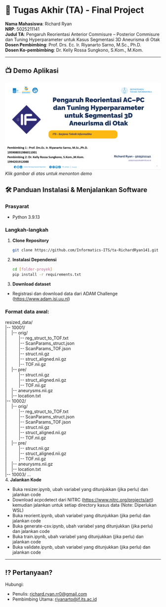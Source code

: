 # 🏁 Tugas Akhir (TA) - Final Project

**Nama Mahasiswa**: Richard Ryan  
**NRP**: 5025211141  
**Judul TA**: Pengaruh Reorientasi Anterior Commisure – Posterior Commisure dan Tuning Hyperparameter untuk Kasus Segmentasi 3D Aneurisma di Otak  
**Dosen Pembimbing**: Prof. Drs. Ec. Ir. Riyanarto Sarno, M.Sc., Ph.D.  
**Dosen Ko-pembimbing**: Dr. Kelly Rossa Sungkono, S.Kom., M.Kom.


---

## 📺 Demo Aplikasi  

[![Demo Aplikasi](img/pic_vid.jpg)](https://youtu.be/ZpgLPlfG3Do)  
*Klik gambar di atas untuk menonton demo*

## 🛠 Panduan Instalasi & Menjalankan Software  

### Prasyarat  
- Python 3.9.13

### Langkah-langkah  
1. **Clone Repository**  
   ```bash
   git clone https://github.com/Informatics-ITS/ta-RichardRyan141.git
   ```
2. **Instalasi Dependensi**
   ```bash
   cd [folder-proyek]
   pip install -r requirements.txt
   ```
3. **Download dataset**
- Registrasi dan download data dari ADAM Challenge (https://www.adam.isi.uu.nl)  
### Format data awal:
resized_data/  
|-- 10001/  
|&nbsp;&nbsp;&nbsp;&nbsp;|-- orig/  
|&nbsp;&nbsp;&nbsp;&nbsp;&nbsp;&nbsp;&nbsp;&nbsp;&nbsp;&nbsp;|-- reg_struct_to_TOF.txt  
|&nbsp;&nbsp;&nbsp;&nbsp;&nbsp;&nbsp;&nbsp;&nbsp;&nbsp;&nbsp;|-- ScanParams_struct.json  
|&nbsp;&nbsp;&nbsp;&nbsp;&nbsp;&nbsp;&nbsp;&nbsp;&nbsp;&nbsp;|-- ScanParams_TOF.json  
|&nbsp;&nbsp;&nbsp;&nbsp;&nbsp;&nbsp;&nbsp;&nbsp;&nbsp;&nbsp;|-- struct.nii.gz  
|&nbsp;&nbsp;&nbsp;&nbsp;&nbsp;&nbsp;&nbsp;&nbsp;&nbsp;&nbsp;|-- struct_aligned.nii.gz  
|&nbsp;&nbsp;&nbsp;&nbsp;&nbsp;&nbsp;&nbsp;&nbsp;&nbsp;&nbsp;|-- TOF.nii.gz  
|&nbsp;&nbsp;&nbsp;&nbsp;|-- pre/  
|&nbsp;&nbsp;&nbsp;&nbsp;&nbsp;&nbsp;&nbsp;&nbsp;&nbsp;&nbsp;|-- struct.nii.gz  
|&nbsp;&nbsp;&nbsp;&nbsp;&nbsp;&nbsp;&nbsp;&nbsp;&nbsp;&nbsp;|-- struct_aligned.nii.gz  
|&nbsp;&nbsp;&nbsp;&nbsp;&nbsp;&nbsp;&nbsp;&nbsp;&nbsp;&nbsp;|-- TOF.nii.gz  
|&nbsp;&nbsp;&nbsp;&nbsp;|-- aneurysms.nii.gz  
|&nbsp;&nbsp;&nbsp;&nbsp;|-- location.txt  
|-- 10002/  
|&nbsp;&nbsp;&nbsp;&nbsp;|-- orig/  
|&nbsp;&nbsp;&nbsp;&nbsp;&nbsp;&nbsp;&nbsp;&nbsp;&nbsp;&nbsp;|-- reg_struct_to_TOF.txt  
|&nbsp;&nbsp;&nbsp;&nbsp;&nbsp;&nbsp;&nbsp;&nbsp;&nbsp;&nbsp;|-- ScanParams_struct.json  
|&nbsp;&nbsp;&nbsp;&nbsp;&nbsp;&nbsp;&nbsp;&nbsp;&nbsp;&nbsp;|-- ScanParams_TOF.json  
|&nbsp;&nbsp;&nbsp;&nbsp;&nbsp;&nbsp;&nbsp;&nbsp;&nbsp;&nbsp;|-- struct.nii.gz  
|&nbsp;&nbsp;&nbsp;&nbsp;&nbsp;&nbsp;&nbsp;&nbsp;&nbsp;&nbsp;|-- struct_aligned.nii.gz  
|&nbsp;&nbsp;&nbsp;&nbsp;&nbsp;&nbsp;&nbsp;&nbsp;&nbsp;&nbsp;|-- TOF.nii.gz  
|&nbsp;&nbsp;&nbsp;&nbsp;|-- pre/  
|&nbsp;&nbsp;&nbsp;&nbsp;&nbsp;&nbsp;&nbsp;&nbsp;&nbsp;&nbsp;|-- struct.nii.gz  
|&nbsp;&nbsp;&nbsp;&nbsp;&nbsp;&nbsp;&nbsp;&nbsp;&nbsp;&nbsp;|-- struct_aligned.nii.gz  
|&nbsp;&nbsp;&nbsp;&nbsp;&nbsp;&nbsp;&nbsp;&nbsp;&nbsp;&nbsp;|-- TOF.nii.gz  
|&nbsp;&nbsp;&nbsp;&nbsp;|-- aneurysms.nii.gz  
|&nbsp;&nbsp;&nbsp;&nbsp;|-- location.txt  
|-- 10003/
...  
4. **Jalankan Kode**
- Buka resizer.ipynb, ubah variabel yang ditunjukkan (jika perlu) dan jalankan code
- Download acpcdetect dari NITRC (https://www.nitrc.org/projects/art) kemudian jalankan untuk setiap directory kasus data (Note: Diperlukan WSL)
- Buka reorient.ipynb, ubah variabel yang ditunjukkan (jika perlu) dan jalankan code
- Buka generate-csv.ipynb, ubah variabel yang ditunjukkan (jika perlu) dan jalankan code
- Buka train.ipynb, ubah variabel yang ditunjukkan (jika perlu) dan jalankan code
- Buka validate.ipynb, ubah variabel yang ditunjukkan (jika perlu) dan jalankan code

---

## ⁉️ Pertanyaan?

Hubungi:
- Penulis: richard.ryan.rr0@gmail.com
- Pembimbing Utama: riyanarto@if.its.ac.id

